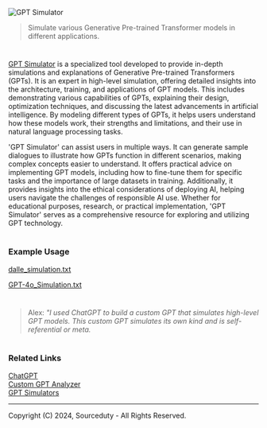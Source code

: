![GPT Simulator](https://github.com/sourceduty/GPT_Simulator/assets/123030236/405ab286-2e32-4118-ab44-76a2ec28abfc)

> Simulate various Generative Pre-trained Transformer models in different applications.
#

[GPT Simulator](https://chatgpt.com/g/g-0INqE5Pxk-gpt-simulator) is a specialized tool developed to provide in-depth simulations and explanations of Generative Pre-trained Transformers (GPTs). It is an expert in high-level simulation, offering detailed insights into the architecture, training, and applications of GPT models. This includes demonstrating various capabilities of GPTs, explaining their design, optimization techniques, and discussing the latest advancements in artificial intelligence. By modeling different types of GPTs, it helps users understand how these models work, their strengths and limitations, and their use in natural language processing tasks.

'GPT Simulator' can assist users in multiple ways. It can generate sample dialogues to illustrate how GPTs function in different scenarios, making complex concepts easier to understand. It offers practical advice on implementing GPT models, including how to fine-tune them for specific tasks and the importance of large datasets in training. Additionally, it provides insights into the ethical considerations of deploying AI, helping users navigate the challenges of responsible AI use. Whether for educational purposes, research, or practical implementation, 'GPT Simulator' serves as a comprehensive resource for exploring and utilizing GPT technology.

#
### Example Usage

[dalle_simulation.txt](https://github.com/sourceduty/GPT_Simulator/files/15380733/dalle_simulation.txt)

[GPT-4o_Simulation.txt](https://github.com/sourceduty/GPT_Simulator/files/15380747/GPT-4o_Simulation.txt)

#

> Alex: *"I used ChatGPT to build a custom GPT that simulates high-level GPT models. This custom GPT simulates its own kind and is self-referential or meta.*

#
### Related Links

[ChatGPT](https://github.com/sourceduty/ChatGPT])
<br>
[Custom GPT Analyzer](https://chatgpt.com/g/g-IJ95hRgWU-custom-gpt-analyzer)
<br>
[GPT Simulators](https://github.com/sourceduty/GPT_Simulators)

***
Copyright (C) 2024, Sourceduty - All Rights Reserved.
